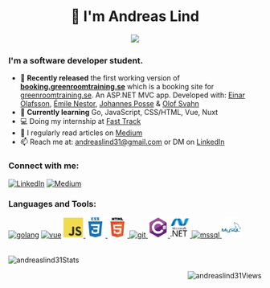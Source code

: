 <h1 align="center">👋 I'm Andreas Lind</h1>
<p align="center"> <a href="https://www.linkedin.com/in/andreas-lind31/"> <img src="https://user-images.githubusercontent.com/70567910/137749705-66485ce1-c8ef-42af-872e-8202a6172879.jpg" width=500px; /> </a> </p>
<h3 align="left">I'm a software developer student.</h3>


- 🔭 **Recently released** the first working version of **[booking.greenroomtraining.se](http://www.booking.greenroomtraining.se/Workouts)** which is a booking site for  [greenroomtraining.se](http://www.booking.greenroomtraining.se). An ASP.NET MVC app. Developed with: [Einar Olafsson](https://github.com/Theinar), [Émile Nestor](https://github.com/emilenestor), [Johannes Posse](https://github.com/johannesposse) & [Olof Svahn](https://github.com/OlofSvahn)
- 🌱 **Currently learning** Go, JavaScript, CSS/HTML, Vue, Nuxt
- 💻 Doing my internship at [Fast Track](https://www.fasttrack-solutions.com/en)
- 📝 I regularly read articles on <a href="https://medium.com/">Medium</a>
- 📫 Reach me at: andreaslind31@gmail.com or DM on [LinkedIn](https://www.linkedin.com/in/andreas-lind31/)

<h3 align="left">Connect with me:</h3>
<p align="left">
<a href="https://www.linkedin.com/in/andreas-lind31/" target="blank"><img src="https://raw.githubusercontent.com/rahuldkjain/github-profile-readme-generator/master/src/images/icons/Social/linked-in-alt.svg" alt="LinkedIn" height="30" width="40" /></a>
<a href="https://medium.com/@andreaslind31" target="blank"><img src="https://raw.githubusercontent.com/rahuldkjain/github-profile-readme-generator/master/src/images/icons/Social/medium.svg" alt="Medium" height="30" width="40" /></a>
</p>


<h3 align="left">Languages and Tools:</h3>

<p align="left"> 
<a href="https://golang.org/" target="_blank"><img src="https://go.dev/blog/go-brand/Go-Logo/SVG/Go-Logo_Aqua.svg" alt="golang" width="40" height="40" /></a>
 <a href="https://vuejs.org/" target="_blank" ><img src="https://www.vectorlogo.zone/logos/vuejs/vuejs-icon.svg" alt="vue" width="40" height="40" /></a>
<a href="https://developer.mozilla.org/en-US/docs/Web/JavaScript" target="_blank"> <img src="https://raw.githubusercontent.com/devicons/devicon/master/icons/javascript/javascript-original.svg" alt="javascript" width="40" height="40"/> </a>
<a href="https://www.w3schools.com/css/" target="_blank"> <img src="https://raw.githubusercontent.com/devicons/devicon/master/icons/css3/css3-plain-wordmark.svg" alt="css3" width="40" height="40"/> </a>
<a href="https://www.w3.org/html/" target="_blank"> <img src="https://raw.githubusercontent.com/devicons/devicon/master/icons/html5/html5-original-wordmark.svg" alt="html5" width="40" height="40"/> </a>
<a href="https://git-scm.com/" target="_blank"> <img src="https://www.vectorlogo.zone/logos/git-scm/git-scm-icon.svg" alt="git" width="40" height="40"/> </a>
<a href="https://www.w3schools.com/cs/" target="_blank"> <img src="https://raw.githubusercontent.com/devicons/devicon/master/icons/csharp/csharp-original.svg" alt="csharp" width="40" height="40"/> </a> 
 <a href="https://dotnet.microsoft.com/" target="_blank"> <img src="https://raw.githubusercontent.com/devicons/devicon/master/icons/dot-net/dot-net-original-wordmark.svg" alt="dotnet" width="40" height="40"/> </a> 
 <a href="https://www.microsoft.com/en-us/sql-server" target="_blank"> <img src="https://www.svgrepo.com/show/303229/microsoft-sql-server-logo.svg" alt="mssql" width="40" height="40"/> </a>
 <a href="https://www.w3.org/mysql/" target="_blank"> <img src="https://raw.githubusercontent.com/devicons/devicon/master/icons/mysql/mysql-plain-wordmark.svg" alt="mysql" width="40" height="40"/> </a>
 </p>
<br>
  
<img align="center" src="https://github-readme-stats.vercel.app/api/top-langs?username=andreaslind31&show_icons=true&locale=en&layout=compact" alt="andreaslind31Stats" />
<br> 
  

<p align="right"> <img src="https://komarev.com/ghpvc/?username=andreaslind31&label=Profile%20views&color=0e75b6&style=flat" alt="andreaslind31Views" /> </p>
